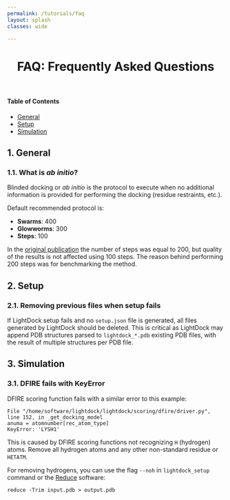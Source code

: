 ```yaml
---
permalink: /tutorials/faq
layout: splash
classes: wide

---
```


<center><h1>FAQ: Frequently Asked Questions</h1></center><br>

#### Table of Contents

- [General](#1-general)
- [Setup](#2-setup)
- [Simulation](#3-simulation)


## 1. General

### 1.1. What is *ab initio*?
Blinded docking or *ab initio* is the protocol to execute when no additional information is provided for performing the docking (residue restraints, etc.).

Default recommended protocol is:

* **Swarms**: 400
* **Glowworms**: 300
* **Steps**: 100

In the [original publication](https://academic.oup.com/bioinformatics/article/34/1/49/4103399) the number of steps was equal to 200, but quality of the results is not affected using 100 steps. The reason behind performing 200 steps was for benchmarking the method. 


## 2. Setup

### 2.1. Removing previous files when setup fails
If LightDock setup fails and no `setup.json` file is generated, all files generated by LightDock should be deleted. This is critical as LightDock may append PDB structures parsed to `lightdock_*.pdb` existing PDB files, with the result of multiple structures per PDB file.


## 3. Simulation

### 3.1. DFIRE fails with KeyError

DFIRE scoring function fails with a similar error to this example:

```
File "/home/software/lightdock/lightdock/scoring/dfire/driver.py", line 152, in _get_docking_model
anuma = atomnumber[rec_atom_type]
KeyError: 'LYSH1'
```

This is caused by DFIRE scoring functions not recognizing `H` (hydrogen) atoms. Remove all hydrogen atoms and any other non-standard residue or `HETATM`.

For removing hydrogens, you can use the flag `--noh` in `lightdock_setup` command or the [Reduce](https://github.com/rlabduke/reduce) software:

```
reduce -Trim input.pdb > output.pdb
```

